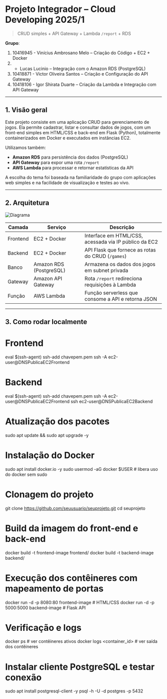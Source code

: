 # Projeto Integrador – Cloud Developing 2025/1

> CRUD simples + API Gateway + Lambda `/report` + RDS

**Grupo**:

1. 10416945 - Vinícius Ambrosano Melo – Criação do Código + EC2 + Docker  
1.  - Lucas Lucinio – Integração com o Amazon RDS (PostgreSQL)  
1. 10418871 - Victor Oliveira Santos – Criação e Configuração do API Gateway  
1. 10418106 - Igor Shirata Duarte – Criação da Lambda e Integração com API Gateway  

---

## 1. Visão geral

Este projeto consiste em uma aplicação CRUD para gerenciamento de jogos. Ela permite cadastrar, listar e consultar dados de jogos, com um front-end simples em HTML/CSS e back-end em Flask (Python), totalmente containerizados em Docker e executados em instâncias EC2.

Utilizamos também:
- **Amazon RDS** para persistência dos dados (PostgreSQL)
- **API Gateway** para expor uma rota `/report`
- **AWS Lambda** para processar e retornar estatísticas da API

A escolha do tema foi baseada na familiaridade do grupo com aplicações web simples e na facilidade de visualização e testes ao vivo.

---

## 2. Arquitetura

![Diagrama](docs/arquitetura.png)

| Camada   | Serviço                    | Descrição                                               |
|----------|----------------------------|---------------------------------------------------------|
| Frontend | EC2 + Docker               | Interface em HTML/CSS, acessada via IP público da EC2   |
| Backend  | EC2 + Docker               | API Flask que fornece as rotas do CRUD (`/games`)       |
| Banco    | Amazon RDS (PostgreSQL)    | Armazena os dados dos jogos em subnet privada           |
| Gateway  | Amazon API Gateway         | Rota `/report` redireciona requisições à Lambda         |
| Função   | AWS Lambda                 | Função serverless que consome a API e retorna JSON      |

---

## 3. Como rodar localmente
# Frontend
eval $(ssh-agent)
ssh-add chavepem.pem
ssh -A ec2-user@DNSPublicaEC2Frontend

# Backend
eval $(ssh-agent)
ssh-add chavepem.pem
ssh -A ec2-user@DNSPublicaEC2Frontend
ssh ec2-user@DNSPublicaEC2Backend

# Atualização dos pacotes
sudo apt update && sudo apt upgrade -y

# Instalação do Docker
sudo apt install docker.io -y
sudo usermod -aG docker $USER  # libera uso do docker sem sudo

# Clonagem do projeto
git clone https://github.com/seuusuario/seuprojeto.git
cd seuprojeto

# Build da imagem do front-end e back-end
docker build -t frontend-image frontend/
docker build -t backend-image backend/

# Execução dos contêineres com mapeamento de portas
docker run -d -p 8080:80 frontend-image        # HTML/CSS
docker run -d -p 5000:5000 backend-image      # Flask API

# Verificação e logs
docker ps                     # ver contêineres ativos
docker logs <container_id>   # ver saída dos contêineres

# Instalar cliente PostgreSQL e testar conexão
sudo apt install postgresql-client -y
psql -h <endpoint-rds> -U <usuario> -d postgres -p 5432

